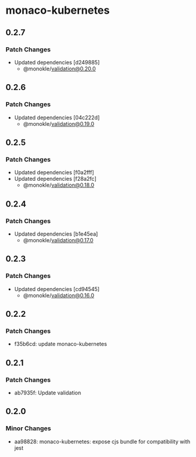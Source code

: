 # monaco-kubernetes

## 0.2.7

### Patch Changes

- Updated dependencies [d249885]
  - @monokle/validation@0.20.0

## 0.2.6

### Patch Changes

- Updated dependencies [04c222d]
  - @monokle/validation@0.19.0

## 0.2.5

### Patch Changes

- Updated dependencies [f0a2fff]
- Updated dependencies [f28a2fc]
  - @monokle/validation@0.18.0

## 0.2.4

### Patch Changes

- Updated dependencies [b1e45ea]
  - @monokle/validation@0.17.0

## 0.2.3

### Patch Changes

- Updated dependencies [cd94545]
  - @monokle/validation@0.16.0

## 0.2.2

### Patch Changes

- f35b6cd: update monaco-kubernetes

## 0.2.1

### Patch Changes

- ab7935f: Update validation

## 0.2.0

### Minor Changes

- aa98828: monaco-kubernetes: expose cjs bundle for compatibility with jest
